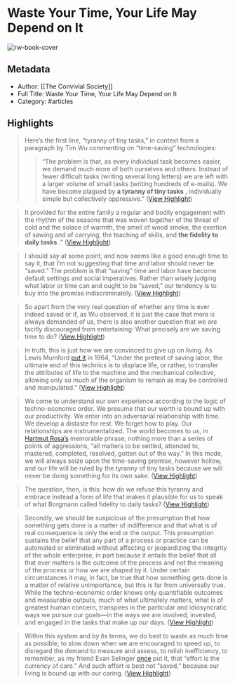 # Waste Your Time, Your Life May Depend on It

![rw-book-cover](https://readwise-assets.s3.amazonaws.com/static/images/article0.00998d930354.png)

## Metadata
- Author: [[The Convivial Society]]
- Full Title: Waste Your Time, Your Life May Depend on It
- Category: #articles

## Highlights

> Here’s the first line, “tyranny of tiny tasks,” in context from a paragraph by Tim Wu commenting on “time-saving” technologies:
>  > “The problem is that, as every individual task becomes easier, we demand much more of both ourselves and others. Instead of fewer difficult tasks (writing several long letters) we are left with a larger volume of small tasks (writing hundreds of e-mails). We have become plagued by **a tyranny of tiny tasks** , individually simple but collectively oppressive.” ([View Highlight](https://read.readwise.io/read/01h08xrsgz1nex0hgx03asnfe0))


> It provided for the entire family a regular and bodily engagement with the rhythm of the seasons that was woven together of the threat of cold and the solace of warmth, the smell of wood smoke, the exertion of sawing and of carrying, the teaching of skills, and **the fidelity to daily tasks** .” ([View Highlight](https://read.readwise.io/read/01h08xraer4pv1j291mbpx2prq))


> I should say at some point, and now seems like a good enough time to say it, that I’m not suggesting that time and labor should never be “saved.” The problem is that “saving” time and labor have become default settings and social imperatives. Rather than wisely judging what labor or time can and ought to be “saved,” our tendency is to buy into the promise indiscriminately. ([View Highlight](https://read.readwise.io/read/01h08xwrwhf8tsqknqm6v81whk))


> So apart from the very real question of whether any time is ever indeed saved or if, as Wu observed, it is just the case that more is always demanded of us, there is also another question that we are tacitly discouraged from entertaining: What precisely are we saving time to do? ([View Highlight](https://read.readwise.io/read/01h08xx5qhn9tzqn1cq9g1b0ec))


> In truth, this is just how we are convinced to give up on living. As Lewis Mumford [put it](https://substack.com/redirect/57238455-bc29-45d9-81a6-c700e3e81dbe?j=eyJ1IjoiYXZ6eDQifQ.G0OEO2hYU5EfmDn6Y1N-lMJfqyCMC6azYH_trtWPtnc) in 1964, “Under the pretext of saving labor, the ultimate end of this technics is to displace life, or rather, to transfer the attributes of life to the machine and the mechanical collective, allowing only so much of the organism to remain as may be controlled and manipulated.” ([View Highlight](https://read.readwise.io/read/01h08xzrvsecn2qy0rbz2p0qbv))


> We come to understand our own experience according to the logic of techno-economic order. We presume that our worth is bound up with our productivity. We enter into an adversarial relationship with time. We develop a distaste for rest. We forget how to play. Our relationships are instrumentalized. The world becomes to us, in [Hartmut Rosa’s](https://substack.com/redirect/8087f015-26cc-41be-bfc2-de8974ed98fd?j=eyJ1IjoiYXZ6eDQifQ.G0OEO2hYU5EfmDn6Y1N-lMJfqyCMC6azYH_trtWPtnc) memorable phrase, nothing more than a series of points of aggressions, “all matters to be settled, attended to, mastered, completed, resolved, gotten out of the way.” In this mode, we will always seize upon the time-saving promise, however hollow, and our life will be ruled by the tyranny of tiny tasks because we will never be doing something for its own sake. ([View Highlight](https://read.readwise.io/read/01h08y59vnmwzsccgttfk3yhzt))


> The question, then, is this: how do we refuse this tyranny and embrace instead a form of life that makes it plausible for us to speak of what Borgmann called fidelity to daily tasks? ([View Highlight](https://read.readwise.io/read/01h08y5vb61jarcgs1zqkxxh28))


> Secondly, we should be suspicious of the presumption that how something gets done is a matter of indifference and that what is of real consequence is only the end or the output. This presumption sustains the belief that any part of a process or practice can be automated or eliminated without affecting or jeopardizing the integrity of the whole enterprise, in part because it entails the belief that all that ever matters is the outcome of the process and not the meaning of the process or how we are shaped by it. Under certain circumstances it may, in fact, be true that how something gets done is a matter of relative unimportance, but this is far from universally true. While the techno-economic order knows only quantifiable outcomes and measurable outputs, much of what ultimately matters, what is of greatest human concern, transpires in the particular and idiosyncratic ways we pursue our goals—in the ways we are involved, invested, and engaged in the tasks that make up our days. ([View Highlight](https://read.readwise.io/read/01h08y8ptscp1jswm5zxzbfcdy))


> Within this system and by its terms, we do best to waste as much time as possible, to slow down when we are encouraged to speed up, to disregard the demand to measure and assess, to relish inefficiency, to remember, as my friend Evan Selinger [once](https://substack.com/redirect/3ee6828b-505f-4fb7-9bfb-9b79ac9961e0?j=eyJ1IjoiYXZ6eDQifQ.G0OEO2hYU5EfmDn6Y1N-lMJfqyCMC6azYH_trtWPtnc) put it, that “effort is the currency of care.” And such effort is best not “saved,” because our living is bound up with our caring. ([View Highlight](https://read.readwise.io/read/01h08yc6cgn7vazks531r2xe47))

